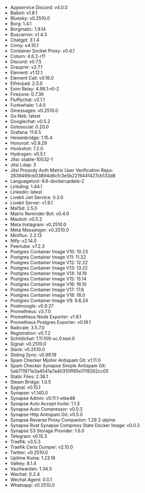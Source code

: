 * Appservice Discord: v4.0.0
* Baibot: v1.8.1
* Bluesky: v0.2510.0
* Borg: 1.4.1
* Borgmatic: 1.9.14
* Buscarron: v1.4.3
* Chatgpt: 3.1.4
* Cinny: v4.10.1
* Container Socket Proxy: v0.4.1
* Coturn: 4.6.2-r11
* Discord: v0.7.5
* Draupnir: v2.7.1
* Element: v1.12.1
* Element Call: v0.16.0
* Etherpad: 2.5.0
* Exim Relay: 4.98.1-r0-2
* Firezone: 0.7.36
* Fluffychat: v2.1.1
* Funkwhale: 1.4.0
* Gmessages: v0.2510.0
* Go Neb: latest
* Googlechat: v0.5.2
* Gotosocial: 0.20.0
* Grafana: 11.6.5
* Heisenbridge: 1.15.4
* Honoroit: v0.9.29
* Hookshot: 7.2.0
* Hydrogen: v0.5.1
* Jitsi: stable-10532-1
* Jitsi Ldap: 3
* Jitsi Prosody Auth Matrix User Verification Repo: 2839499cb03894d8cfc3e5b2219441427cb133d8
* Languagetool: 6.6-dockerupdate-2
* Linkding: 1.44.1
* Linkedin: latest
* Livekit Jwt Service: 0.3.0
* Livekit Server: v1.9.1
* Ma1Sd: 2.5.0
* Matrix Reminder Bot: v0.4.0
* Maubot: v0.5.2
* Meta Instagram: v0.2510.0
* Meta Messenger: v0.2510.0
* Miniflux: 2.2.13
* Ntfy: v2.14.0
* Peertube: v7.2.3
* Postgres Container Image V10: 10.23
* Postgres Container Image V11: 11.22
* Postgres Container Image V12: 12.22
* Postgres Container Image V13: 13.22
* Postgres Container Image V14: 14.19
* Postgres Container Image V15: 15.14
* Postgres Container Image V16: 16.10
* Postgres Container Image V17: 17.6
* Postgres Container Image V18: 18.0
* Postgres Container Image V9: 9.6.24
* Postmoogle: v0.9.27
* Prometheus: v3.7.0
* Prometheus Node Exporter: v1.9.1
* Prometheus Postgres Exporter: v0.18.1
* Radicale: 3.5.7.0
* Registration: v0.7.2
* Schildichat: 1.11.109-sc.0.test.0
* Signal: v0.2510.0
* Slack: v0.2510.0
* Sliding Sync: v0.99.19
* Spam Checker Mjolnir Antispam Git: v1.11.0
* Spam Checker Synapse Simple Antispam Git: 5ab711971e3a4541a7a40310ff85e17f8262cc05
* Static Files: 2.38.1
* Steam Bridge: 1.0.5
* Sygnal: v0.15.1
* Synapse: v1.140.0
* Synapse Admin: v0.11.1-etke48
* Synapse Auto Accept Invite: 1.1.3
* Synapse Auto Compressor: v0.0.3
* Synapse Http Antispam Git: v0.5.0
* Synapse Reverse Proxy Companion: 1.29.2-alpine
* Synapse Rust Synapse Compress State Docker Image: v0.0.3
* Synapse S3 Storage Provider: 1.6.0
* Telegram: v0.15.3
* Traefik: v3.5.3
* Traefik Certs Dumper: v2.10.0
* Twitter: v0.2510.0
* Uptime Kuma: 1.23.16
* Valkey: 8.1.4
* Vaultwarden: 1.34.3
* Wechat: 0.2.4
* Wechat Agent: 0.0.1
* Whatsapp: v0.2510.0
